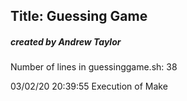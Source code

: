 ## Title: Guessing Game
##### created by Andrew Taylor
Number of lines in guessinggame.sh:
38

03/02/20 20:39:55  Execution of Make

